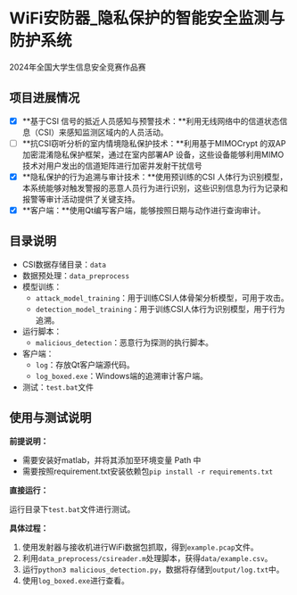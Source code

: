 # WiFi安防器_隐私保护的智能安全监测与防护系统

2024年全国大学生信息安全竞赛作品赛

## 项目进展情况

- [x] **基于CSI 信号的抵近人员感知与预警技术：**利用无线网络中的信道状态信息（CSI）来感知监测区域内的人员活动。
- [ ] **抗CSI窃听分析的室内情境隐私保护技术：**利用基于MIMOCrypt 的双AP 加密混淆隐私保护框架，通过在室内部署AP 设备，这些设备能够利用MIMO 技术对用户发出的信道矩阵进行加密并发射干扰信号
- [x] **隐私保护的行为追溯与审计技术：**使用预训练的CSI 人体行为识别模型，本系统能够对触发警报的恶意人员行为进行识别，这些识别信息为行为记录和报警等审计活动提供了关键支持。
- [x] **客户端：**使用Qt编写客户端，能够按照日期与动作进行查询审计。

## 目录说明

- CSI数据存储目录：`data`
- 数据预处理：`data_preprocess`
- 模型训练：
  - `attack_model_training`：用于训练CSI人体骨架分析模型，可用于攻击。
  - `detection_model_training`：用于训练CSI人体行为识别模型，用于行为追溯。
- 运行脚本：
  - `malicious_detection`：恶意行为探测的执行脚本。
- 客户端：
  - `log`：存放Qt客户端源代码。
  - `log_boxed.exe`：Windows端的追溯审计客户端。
- 测试：`test.bat`文件

## 使用与测试说明

**前提说明：**

- 需要安装好matlab，并将其添加至环境变量 Path 中
- 需要按照requirement.txt安装依赖包`pip install -r requirements.txt`

**直接运行：**

运行目录下`test.bat`文件进行测试。

**具体过程：**

1. 使用发射器与接收机进行WiFi数据包抓取，得到`example.pcap`文件。
2. 利用`data_preprocess/csireader.m`处理脚本，获得`data/example.csv`。
3. 运行`python3 malicious_detection.py`，数据将存储到`output/log.txt`中。
4. 使用`log_boxed.exe`进行查看。

